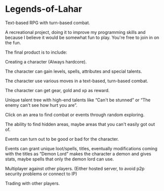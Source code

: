 # Legends-of-Lahar
Text-based RPG with turn-based combat.


A recreational project, doing it to improve my programming skills and because I believe it would be somewhat fun to play.
You're free to join in on the fun.

The final product is to include:

Creating a character (Always hardcore).

The character can gain levels, spells, attributes and special talents.

The character use various moves in a text-based, turn-based combat.

The character can get gear, gold and xp as reward.

Unique talent tree with high-end talents like “Can't be stunned” or “The enemy can't see how hurt you are”.

Click on an area to find combat or events through random exploring.

The ability to find hidden areas, maybe areas that you can't easily got out of.

Events can turn out to be good or bad for the character.

Events can grant unique loot/spells, titles, eventually modifications coming with the titles as “Demon Lord” makes the character a demon and gives stats, maybe spells that only the demon lord can use.

Multiplayer against other players. (Either hosted server, to avoid p2p security problems or connect to IP)

Trading with other players.
